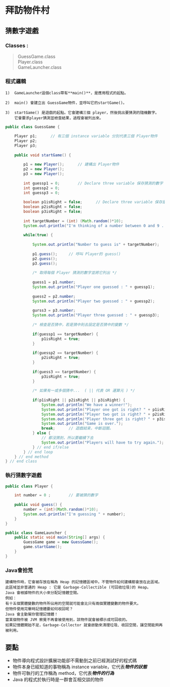 # 拜訪物件村

## 猜數字遊戲

### Classes :

> GuessGame.class <br>
> Player.class <br>
> GameLauncher.class <br>

### 程式邏輯


	1)	GameLauncher這個class帶有**main()**，是應用程式的起點。

	2)	main() 會建立出 GuessGame物件，並呼叫它的startGame()。

	3)	startGame() 是遊戲的起點。它會建構三個 player，然後挑出要猜測的隨機數字。
		它會要求player猜測並檢查結果，過程會被列出來。

```java
public class GuessGame {

	Player p1;		// 有三個 instance variable 分別代表三個 Player物件
	Player p2;
	Player p3;
	
	public void startGame() {
	
		p1 = new Player();		// 建構出 Player物件
		p2 = new Player();
		p3 = new Player();
		
		int guessp1 = 0;		// Declare three variable 保存猜測的數字
		int guessp2 = 0;
		int guessp3 = 0;
		
		boolean p1isRight = false;		// Declare three variable 保存是否猜中
		boolean p2isRight = false;
		boolean p3isRight = false;
		
		int targetNumber = (int) (Math.random()*10);
		System.out.println("I'm thinking of a number between 0 and 9 ...");
		
		while(true) {
		
			System.out.println("Number to guess is" + targetNumber);
			
			p1.guess();		// 呼叫 Player的 guess()
			p2.guess();
			p3.guess();
			
			/* 取得每個 Player 猜測的數字並將它列出 */
			
			guess1 = p1.number;
			System.out.println("Player one guessed : " + guessp1);
			
			guess2 = p2.number;
			System.out.println("Player two guessed : " + guessp2);
			
			gurss3 = p3.number;
			System.out.println("Player three guessed : " + guessp3);
			
			/* 檢查是否猜中，若是猜中則去設定是否猜中的變數 */
			
			if(guessp1 == targetNumber) {
				p1isRight = true;
			}
			
			if(guessp2 == targetNumber) {
				p2isRight = true;
			}
			
			if(guess3 == targetNumber) {
				p3isRight = true;
			}
			
			/* 如果有一或多個猜中...  ( || 代表 OR 運算元 ) */
			
			if(p1isRight || p2isRight || p3isRight) {
				System.out.println("We have a winner!");
				System.out.println("Player one got is right? " + p1isRight);
				System.out.println("Player two got is right? " + p2isRight);
				System.out.println("Player three got is right? " + p3isRight);
				System.out.println("Game is over.");
				break;		// 遊戲結束，中斷迴圈。
			} else {
				// 都沒猜到，所以要繼續下去
				System.out.println("Players will have to try again.");
			} // end if/else
		} // end loop
	} // end method
} // end class
```

### 執行猜數字遊戲	

```java
public class Player {

	int number = 0 ;		// 要被猜的數字
	
	public void guess() {
		number = (int)(Math.random()*10);
		System.out.println("I'm guessing " + number);
	}
}

public class GameLauncher {
	public static void main(String[] args) {
		GuessGame game = new GuessGame();
		game.startGame();
	}
}	
```
### Java會拾荒	
	建構物件時，它會被存放在稱為 Heap 的記憶體區域中。不管物件如何建構都會放在此區域。
	此區域並非普通的 Heap : 它是 Garbage-Collectible (可回收垃圾)的 Heap。
	Java 會根據物件的大小來分配記憶體空間。
	例如：
	有十五個實體變數的物件所佔用的空間就可能會比只有兩個實體變數的物件要大。
	但物件使用完畢時記憶體要如何收回呢？
	Java 會主動幫你管理記憶體！
	當某個物件被 JVM 察覺不再會被使用到，該物件就會被標示成可回收的。
	如果記憶體開始不足，Garbage-Collector 就會啟動來清理垃圾、收回空間，讓空間能夠再被利用。

## 要點

- 物件導向程式設計擴展功能卻不需動到之前已經測試好的程式碼
- 物件本身已經知道的事物稱為 instance variable，它代表***物件的狀態***
- 物件可執行的工作稱為 method，它代表***物件的行為***
- Java 的程式於執行時是一群會互相交談的物件

